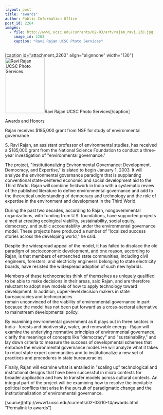 ```yaml
---
layout: post
title: "awards"
author: Public Information Office
post_id: 2264
images:
  - file: http://www1.ucsc.edu/currents/02-03/art/rajan_ravi.130.jpg
    image_id: 2263
    caption: "Ravi Rajan UCSC Photo Services"
---
```


[caption id="attachment_2263" align="alignnone" width="130"]<a href="http://localhost/mysite/wp-content/uploads/2002/10/rajan_ravi.130.jpg"><img class="size-full wp-image-2263" src="http://localhost/mysite/wp-content/uploads/2002/10/rajan_ravi.130.jpg" alt="Ravi Rajan UCSC Photo Services" width="130" height="182" /></a>Ravi Rajan UCSC Photo Services[/caption]
<p class="pagehead">
  Awards and Honors
</p>
<p>
  <span class="sectionhead">Rajan receives $185,000 grant from NSF for study of environmental governance</span><br>
</p>
<p>
  S. Ravi Rajan, an assistant professor of environmental studies, has received a $185,000 grant from the National Science Foundation to conduct a three-year investigation of "environmental governance."
</p>
<p>
  The project, "Institutionalizing Environmental Governance: Development, Democracy, and Expertise," is slated to begin January 1, 2003. It will analyze the environmental governance paradigm that is supplanting conventional state-centered economic and social development aid to the Third World. Rajan will combine fieldwork in India with a systematic review of the published literature to define environmental governance and add to the theoretical understanding of democracy and technology and the role of expertise in the environment and development in the Third World.<br>
</p>
<p>
  During the past two decades, according to Rajan, nongovernmental organizations, with funding from U.S. foundations, have supported projects aimed at creating ecological viability, sustainability, social equity, democracy, and public accountability under the environmental governance model. These projects have produced a number of "localized success stories across the developing world," he said.<br>
</p>
<p>
  Despite the widespread appeal of the model, it has failed to displace the old paradigm of socioeconomic development, and one reason, according to Rajan, is that members of entrenched state communities, including civil engineers, foresters, and electricity engineers belonging to state electricity boards, have resisted the widespread adoption of such new hybrids.<br>
</p>
<p>
  Members of these technocracies think of themselves as uniquely qualified to be able to make decisions in their areas, said Rajan, and are therefore reluctant to adopt new models of how to apply technology toward development. In addition, upper-level decision makers in state bureaucracies and technocracies<br>
  remain unconvinced of the viability of environmental governance in part because the model has not been put forward as a cross-sectoral alternative to mainstream developmental policy.<br>
</p>
<p>
  By examining environmental government as it plays out in three sectors in India--forests and biodiversity, water, and renewable energy--Rajan will examine the underlying normative principles of environmental governance, clarify the meanings of concepts like "democracy" and "sustainability," and lay down criteria to measure the success of developmental schemes that embrace the environmental governance model. He will analyze what it takes to retool state expert communities and to institutionalize a new set of practices and procedures in state bureaucracies.<br>
</p>
<p>
  Finally, Rajan will examine what is entailed in "scaling up" technological and institutional designs that have been successful in micro contexts for broader application and how to transfer models across cultural contexts. An integral part of the project will be examining how to resolve the inevitable political conflicts that arise in the pursuit of paradigmatic change and the institutionalization of environmental governance.
</p>
<p>

</p>
[source](http://www1.ucsc.edu/currents/02-03/10-14/awards.html "Permalink to awards")
